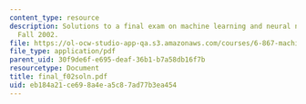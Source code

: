 ```yaml
---
content_type: resource
description: Solutions to a final exam on machine learning and neural networks from
  Fall 2002.
file: https://ol-ocw-studio-app-qa.s3.amazonaws.com/courses/6-867-machine-learning-fall-2006/eb184a21ce698a4ea5c87ad77b3ea454_final_f02soln.pdf
file_type: application/pdf
parent_uid: 30f9de6f-e695-deaf-36b1-b7a58db16f7b
resourcetype: Document
title: final_f02soln.pdf
uid: eb184a21-ce69-8a4e-a5c8-7ad77b3ea454
---
```

